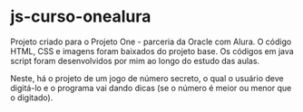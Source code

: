 # js-curso-onealura
Projeto criado para o Projeto One - parceria da Oracle com Alura. O código HTML, CSS e imagens foram baixados do projeto base. Os códigos em java script foram desenvolvidos por mim ao longo do estudo das aulas.

Neste, há o projeto de um jogo de número secreto, o qual o usuário deve digitá-lo e o programa vai dando dicas (se o número é meior ou menor que o digitado).
